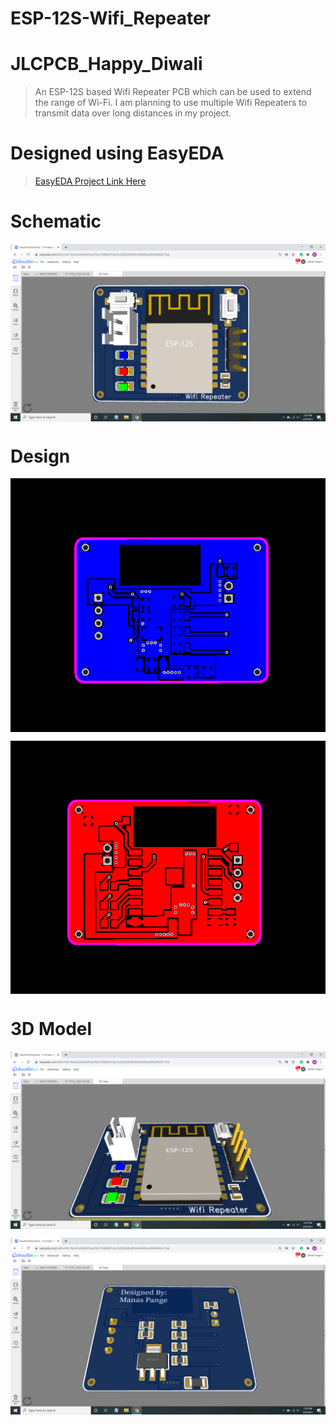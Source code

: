 # ESP-12S-Wifi_Repeater

# JLCPCB_Happy_Diwali


> An ESP-12S based Wifi Repeater PCB which can be used to extend the range of Wi-Fi.
I am planning to use multiple Wifi Repeaters to transmit data over long distances in my project.

# Designed using EasyEDA
> [EasyEDA Project Link Here](https://easyeda.com/manasmw333/smd-esp8266)

# Schematic

<p align="center">
<img align="center" src="https://github.com/Manasmw01/ESP-12S-Wifi_Repeater/blob/main/3D%20Model/Screenshot%20(2318).png">
</p>

# Design

<p align="center">
<img align="center" src="https://github.com/Manasmw01/ESP-12S-Wifi_Repeater/blob/main/images/BottomLayer.png">
</p>


<p align="center">
<img align="center" src="https://github.com/Manasmw01/ESP-12S-Wifi_Repeater/blob/main/images/TopLayer.png">
</p>


# 3D Model
<p align="center">
<img align="center"src="https://github.com/Manasmw01/ESP-12S-Wifi_Repeater/blob/main/3D%20Model/Screenshot%20(2319).png">
</p>

<p align="center">
<img align="center"src="https://github.com/Manasmw01/ESP-12S-Wifi_Repeater/blob/main/3D%20Model/Screenshot%20(2322).png">
</p>
